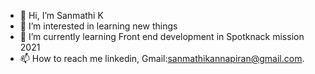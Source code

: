 - 👋 Hi, I’m Sanmathi K
- 👀 I’m interested in learning new things 
- 🌱 I’m currently learning Front end development in Spotknack mission 2021
- 📫 How to reach me linkedin,
    Gmail:sanmathikannapiran@gmail.com.

